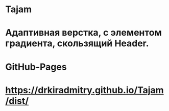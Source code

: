 # Tajam
# Адаптивная верстка, с элементом градиента, скользящий Header.
# GitHub-Pages
# https://drkiradmitry.github.io/Tajam/dist/

